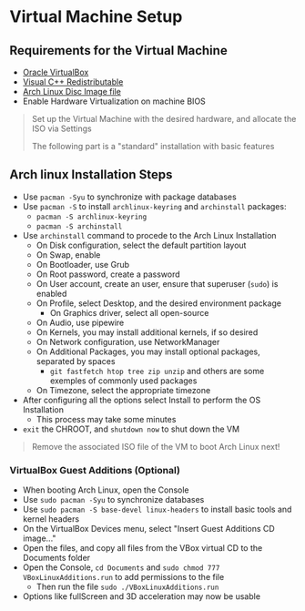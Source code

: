 # Virtual Machine Setup

## Requirements for the Virtual Machine

- [Oracle VirtualBox](https://www.virtualbox.org/)
- [Visual C++ Redistributable](https://learn.microsoft.com/en-us/cpp/windows/latest-supported-vc-redist)
- [Arch Linux Disc Image file](https://archlinux.org/download/)
- Enable Hardware Virtualization on machine BIOS

> Set up the Virtual Machine with the desired hardware, and allocate the ISO via Settings
>
> The following part is a "standard" installation with basic features

## Arch linux Installation Steps

- Use `pacman -Syu` to synchronize with package databases
- Use `pacman -S` to install `archlinux-keyring` and `archinstall` packages:
  - `pacman -S archlinux-keyring`
  - `pacman -S archinstall`
- Use `archinstall` command to procede to the Arch Linux Installation
  - On Disk configuration, select the default partition layout
  - On Swap, enable
  - On Bootloader, use Grub
  - On Root password, create a password
  - On User account, create an user, ensure that superuser (`sudo`) is enabled
  - On Profile, select Desktop, and the desired environment package
    - On Graphics driver, select all open-source
  - On Audio, use pipewire
  - On Kernels, you may install additional kernels, if so desired
  - On Network configuration, use NetworkManager
  - On Additional Packages, you may install optional packages, separated by spaces
    - `git fastfetch htop tree zip unzip` and others are some exemples of commonly used packages
  - On Timezone, select the appropriate timezone
- After configuring all the options select Install to perform the OS Installation
  - This process may take some minutes
- `exit` the CHROOT, and `shutdown now` to shut down the VM

> Remove the associated ISO file of the VM to boot Arch Linux next!

### VirtualBox Guest Additions (Optional)

- When booting Arch Linux, open the Console
- Use `sudo pacman -Syu` to synchronize databases
- Use `sudo pacman -S base-devel linux-headers` to install basic tools and kernel headers
- On the VirtualBox Devices menu, select "Insert Guest Additions CD image..."
- Open the files, and copy all files from the VBox virtual CD to the Documents folder
- Open the Console, `cd Documents` and `sudo chmod 777 VBoxLinuxAdditions.run` to add permissions to the file
  - Then run the file `sudo ./VBoxLinuxAdditions.run`
- Options like fullScreen and 3D acceleration may now be usable
